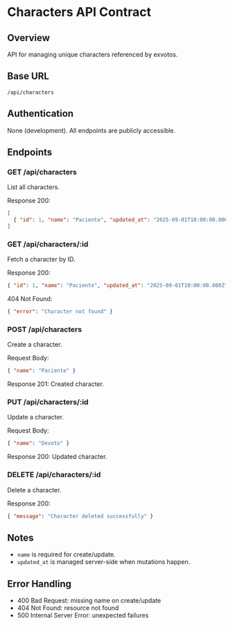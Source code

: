 # Characters API Contract

## Overview
API for managing unique characters referenced by exvotos.

## Base URL
`/api/characters`

## Authentication
None (development). All endpoints are publicly accessible.

## Endpoints

### GET /api/characters
List all characters.

Response 200:
```json
[
  { "id": 1, "name": "Paciente", "updated_at": "2025-09-01T10:00:00.000Z" }
]
```

### GET /api/characters/:id
Fetch a character by ID.

Response 200:
```json
{ "id": 1, "name": "Paciente", "updated_at": "2025-09-01T10:00:00.000Z" }
```

404 Not Found:
```json
{ "error": "Character not found" }
```

### POST /api/characters
Create a character.

Request Body:
```json
{ "name": "Paciente" }
```

Response 201: Created character.

### PUT /api/characters/:id
Update a character.

Request Body:
```json
{ "name": "Devoto" }
```

Response 200: Updated character.

### DELETE /api/characters/:id
Delete a character.

Response 200:
```json
{ "message": "Character deleted successfully" }
```

## Notes
- `name` is required for create/update.
- `updated_at` is managed server-side when mutations happen.

## Error Handling
- 400 Bad Request: missing name on create/update
- 404 Not Found: resource not found
- 500 Internal Server Error: unexpected failures

